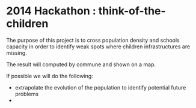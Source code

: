 2014 Hackathon : think-of-the-children
==========================

The purpose of this project is to cross population density and schools capacity in order to identify
weak spots where children infrastructures are missing.

The result will computed by commune and shown on a map.

If possible we will do the following:

- extrapolate the evolution of the population to identify potential future problems
-
